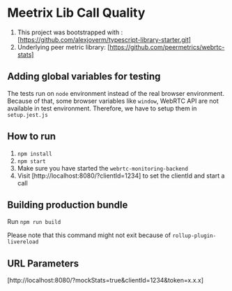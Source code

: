 # Meetrix Lib Call Quality

1. This project was bootstrapped with : [https://github.com/alexjoverm/typescript-library-starter.git]
2. Underlying peer metric library: [https://github.com/peermetrics/webrtc-stats]

## Adding global variables for testing

The tests run on `node` environment instead of the real browser environment. Because of that, some browser variables like `window`, WebRTC API are not available in test environment. Therefore, we have to setup them in `setup.jest.js`

## How to run

1. `npm install`
2. `npm start`
3. Make sure you have started the `webrtc-monitoring-backend`
4. Visit [http://localhost:8080/?clientId=1234] to set the clientId and start a call

## Building production bundle

Run `npm run build`

Please note that this command might not exit because of `rollup-plugin-livereload`


## URL Parameters

[http://localhost:8080/?mockStats=true&clientId=1234&token=x.x.x]
